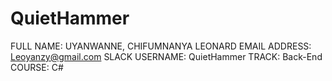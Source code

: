# QuietHammer
FULL NAME: UYANWANNE, CHIFUMNANYA LEONARD
EMAIL ADDRESS: Leoyanzy@gmail.com
SLACK USERNAME: QuietHammer
TRACK: Back-End
COURSE: C#
